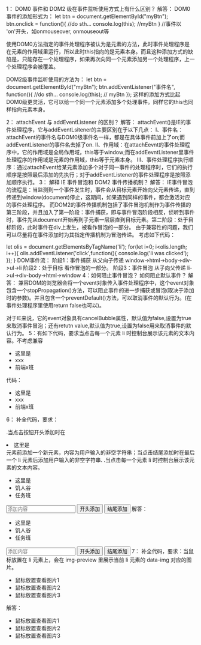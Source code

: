  1： DOM0 事件和 DOM2 级在事件监听使用方式上有什么区别？
解答：
DOM0事件的添加形式为：
let btn = document.getElementById("myBtn");
btn.onclick = function(){
    //do sth...
    console.log(this); //myBtn
}
//事件以 'on'开头，如onmouseover, onmouseout等

使用DOM0方法指定的事件处理程序被认为是元素的方法，此时事件处理程序是在元素的作用域里运行，所以此时this指向的是元素本身。而且这种添加方式的缺陷是，只能存在一个处理程序，如果再次向同一个元素添加另一个处理程序，上一个处理程序会被覆盖。

DOM2级事件监听使用的方法为：
let btn = document.getElementById("myBtn");
btn.addEventListener("事件名", function(){
    //do sth...
    console.log(this); // myBtn
});
这样的添加方式比起DOM0级更灵活，它可以给一个同一个元素添加多个处理事件。同样它的this也同样指向元素本身。

 2： attachEvent 与 addEventListener 的区别？
解答：
attachEvent()是IE的事件处理程序，它与addEventLsitener的主要区别在于以下几点：
I、事件名：attachEvent的事件名与DOM0级事件名一样，都是在具体事件前加上了on;而addEventListener的事件名去掉了on.
II、作用域：在attachEevnt的事件处理程序中，它的作用域是全局作用域，this等于window;而在addEevntListener里事件处理程序的作用域是元素的作用域，this等于元素本身。
III、事件处理程序执行顺序：通过attachEvent给某元素添加多个对于同一事件的处理程序时，它们的执行顺序是按照最后添加的先执行；对于addEventListener的事件处理程序是按照添加顺序执行。
 3： 解释 IE 事件冒泡和 DOM2 事件传播机制？
解答：
IE事件冒泡的流程是：当监测到一个事件发生时，事件会从目标元素开始向父元素传递，直到传递到window(document)停止，这期间，如果遇到同样的事件，都会激活对应的事件处理程序。
而DOM2的事件传播机制包括了事件冒泡机制作为事件传播的第三阶段，并且加入了第一阶段：事件捕获，即与事件冒泡阶段相反，侦听到事件时，事件先从document开始再到子元素一层层直到目标元素。第二阶段：处于目标阶段，此时事件在div上发生，被看作冒泡的一部分。
由于兼容性的问题，我们可以尽量将在事件添加时为其指定传播机制为冒泡传递。
考虑如下代码：
<!-- html
<div>
    <ul>
        <li></li>
        <li></li>
    </ul>
</div> -->
let olis = document.getElementsByTagName('li');
for(let i=0; i<olis.length; i++){
    olis.addEventListener('click',function(){
        console.log('li was clicked');
    });
}
DOM事件流：
阶段1：事件捕获 从父向子传递 window->html->body->div->ul->li
阶段2：处于目标 看作冒泡的一部分。
阶段3：事件冒泡 从子向父传递 li->ul->div-body->html->window
 4：如何阻止事件冒泡？ 如何阻止默认事件？
解答：
兼容DOM的浏览器会将一个event对象传入事件处理程序中，这个event对象包含一个stopPropagation()方法，可以阻止事件的进一步捕获或冒泡(取决于添加时的参数)。并且包含一个preventDefault()方法，可以取消事件的默认行为。(在事件处理程序里使用return false也可以)。

对于IE来说，它的event对象具有cancelBubble属性，默认值为false,设置为true来取消事件冒泡；还有retutn value,默认值为true,设置为false用来取消事件的默认行为。
 5：有如下代码，要求当点击每一个元素 li 时控制台展示该元素的文本内容。不考虑兼容

<ul class="ct">
    <li>这里是</li>
    <li>xxx</li>
    <li>前端x班</li>
</ul>
<script>
//todo ...
</script>
代码：
<ul class="ct">
    <li>这里是</li>
    <li>xxx</li>
    <li>前端x班</li>
</ul>
<script>
    var ct = document.querySelector('.ct');
    ct.addEventListener('click',function(e){
        console.log(e.target.innerText)
    })
</script>
6： 补全代码，要求：

.当点击按钮开头添加时在<li>这里是</li>元素前添加一个新元素，内容为用户输入的非空字符串；当点击结尾添加时在最后一个 li 元素后添加用户输入的非空字符串.
.当点击每一个元素 li 时控制台展示该元素的文本内容。

<ul class="ct">
    <li>这里是</li>
    <li>饥人谷</li>
    <li>任务班</li>
</ul>
<input class="ipt-add-content" placeholder="添加内容"/>
<button id="btn-add-start">开头添加</button>
<button id="btn-add-end">结尾添加</button>
<script>
//你的代码
</script>
解答：
<ul class="ct">
    <li>这里是</li>
    <li>饥人谷</li>
    <li>任务班</li>
</ul>
<input class="ipt-add-content" placeholder="添加内容"/>
<button id="btn-add-start">开头添加</button>
<button id="btn-add-end">结尾添加</button>
<script>
    let olist = document.getElementsByClassName('ct')[0],
        text = document.getElementsByClassName('ipt-add-content')[0],
        btnStart = document.getElementById('btn-add-start'),
        btnEnd = document.getElementById('btn-add-end');

    olist.addEventListener('click', function(e){
        if(e.target.tagName.toLowerCase() === 'li'){
            console.log(e.target.innerText);
        }
    });
    btnStart.addEventListener('click',function(e){
        if(!text.value){
            alert('You must enter the content!');
            return;
        }
        let newLi = document.createElement('li');
        newLi.innerText = text.value;
        olist.insertBefore(newLi, olist.firstElementChild);
        text.value = '';
    });
    btnEnd.addEventListener('click',function(e){
        if(!text.value){
            alert('You must enter the content!');
            return;
        }
        let newLi = document.createElement('li');
        newLi.innerText = text.value;
        olist.appendChild(newLi);
        text.value = '';
    });
</script>
 7： 补全代码，要求：当鼠标放置在 li 元素上，会在 img-preview 里展示当前 li 元素的 data-img 对应的图片。

<ul class="ct">
    <li data-img="1.png">鼠标放置查看图片1</li>
    <li data-img="2.png">鼠标放置查看图片2</li>
    <li data-img="3.png">鼠标放置查看图片3</li>
</ul>
<div class="img-preview"></div>
<script>
//你的代码
</script>
解答：
<ul class="ct">
    <li data-img="1.png">鼠标放置查看图片1</li>
    <li data-img="2.png">鼠标放置查看图片2</li>
    <li data-img="3.png">鼠标放置查看图片3</li>
</ul>
<div class="img-preview"></div>
<script>
    let uList = document.getElementsByClassName('ct')[0],
        preview = document.getElementsByClassName('img-preview')[0];

    uList.addEventListener('mouseover', function(e){
        if(e.target.tagName.toLowerCase() === 'li'){
            let image = document.createElement('img');
            image.src = e.target.dataset.img;
            preview.appendChild(image);
        }
    });
    uList.addEventListener('mouseout', function(e){
        if(e.target.tagName.toLowerCase() === 'li'){
            preview.innerHTML = '';
        }
    });
</script>